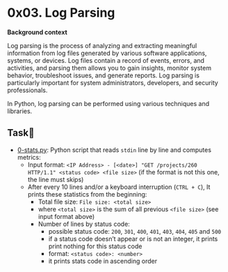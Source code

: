 # 0x03. Log Parsing

**Background context**

Log parsing is the process of analyzing and extracting meaningful information from log files generated by various software applications, systems, or devices. Log files contain a record of events, errors, and activities, and parsing them allows you to gain insights, monitor system behavior, troubleshoot issues, and generate reports. Log parsing is particularly important for system administrators, developers, and security professionals.

In Python, log parsing can be performed using various techniques and libraries.

## Task:page_with_curl:
- [0-stats.py](./0-stats.py): Python script that reads `stdin` line by line and computes metrics:
  - Input format: `<IP Address> - [<date>] "GET /projects/260 HTTP/1.1" <status code> <file size>` (if the format is not this one, the line must skips)
  - After every 10 lines and/or a keyboard interruption (`CTRL + C`), It prints these statistics from the beginning:
    - Total file size: `File size: <total size>`
    - where `<total size>` is the sum of all previous `<file size>` (see input format above)
    - Number of lines by status code:
      - possible status code: `200`, `301`, `400`, `401`, `403`, `404`, `405` and `500`
      - if a status code doesn’t appear or is not an integer, it prints print nothing for this status code
      - format: `<status code>: <number>`
      - it prints stats code in ascending order
